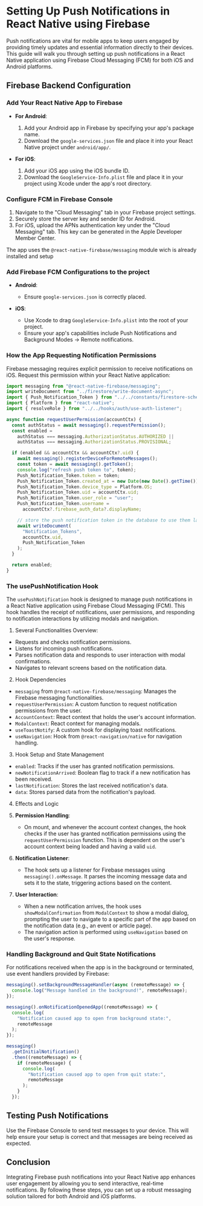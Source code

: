 # Setting Up Push Notifications in React Native using Firebase

Push notifications are vital for mobile apps to keep users engaged by providing timely updates and essential information directly to their devices. This guide will walk you through setting up push notifications in a React Native application using Firebase Cloud Messaging (FCM) for both iOS and Android platforms.

## Firebase Backend Configuration

### Add Your React Native App to Firebase

- **For Android**:

  1. Add your Android app in Firebase by specifying your app's package name.
  2. Download the `google-services.json` file and place it into your React Native project under `android/app/`.

- **For iOS**:
  1. Add your iOS app using the iOS bundle ID.
  2. Download the `GoogleService-Info.plist` file and place it in your project using Xcode under the app's root directory.

### Configure FCM in Firebase Console

1. Navigate to the "Cloud Messaging" tab in your Firebase project settings.
2. Securely store the server key and sender ID for Android.
3. For iOS, upload the APNs authentication key under the "Cloud Messaging" tab. This key can be generated in the Apple Developer Member Center.

The app uses the `@react-native-firebase/messaging` module wich is already installed and setup

### Add Firebase FCM Configurations to the project

- **Android**:

  - Ensure `google-services.json` is correctly placed.

- **iOS**:
  - Use Xcode to drag `GoogleService-Info.plist` into the root of your project.
  - Ensure your app's capabilities include Push Notifications and Background Modes → Remote notifications.

### How the App Requesting Notification Permissions

Firebase messaging requires explicit permission to receive notifications on iOS. Request this permission within your React Native application:

```javascript
import messaging from "@react-native-firebase/messaging";
import writeDocument from "../firestore/write-document-async";
import { Push_Notification_Token } from "../../constants/firestore-schemes";
import { Platform } from "react-native";
import { resolveRole } from "../../hooks/auth/use-auth-listener";

async function requestUserPermission(accountCtx) {
  const authStatus = await messaging().requestPermission();
  const enabled =
    authStatus === messaging.AuthorizationStatus.AUTHORIZED ||
    authStatus === messaging.AuthorizationStatus.PROVISIONAL;

  if (enabled && accountCtx && accountCtx?.uid) {
    await messaging().registerDeviceForRemoteMessages();
    const token = await messaging().getToken();
    console.log("refresh push token to", token);
    Push_Notification_Token.token = token;
    Push_Notification_Token.created_at = new Date(new Date().getTime());
    Push_Notification_Token.device_type = Platform.OS;
    Push_Notification_Token.uid = accountCtx.uid;
    Push_Notification_Token.user_role = "user";
    Push_Notification_Token.username =
      accountCtx?.firebase_auth_data?.displayName;

    // store the push notification token in the database to use them later to send to them push notifications
    await writeDocument(
      "Notification_Tokens",
      accountCtx.uid,
      Push_Notification_Token
    );
  }

  return enabled;
}
```

### The usePushNotification Hook

The `usePushNotification` hook is designed to manage push notifications in a React Native application using Firebase Cloud Messaging (FCM). This hook handles the receipt of notifications, user permissions, and responding to notification interactions by utilizing modals and navigation.

1. Several Functionalities Overview:

- Requests and checks notification permissions.
- Listens for incoming push notifications.
- Parses notification data and responds to user interaction with modal confirmations.
- Navigates to relevant screens based on the notification data.

2. Hook Dependencies

- `messaging` from `@react-native-firebase/messaging`: Manages the Firebase messaging functionalities.
- `requestUserPermission`: A custom function to request notification permissions from the user.
- `AccountContext`: React context that holds the user's account information.
- `ModalContext`: React context for managing modals.
- `useToastNotify`: A custom hook for displaying toast notifications.
- `useNavigation`: Hook from `@react-navigation/native` for navigation handling.

3. Hook Setup and State Management

- `enabled`: Tracks if the user has granted notification permissions.
- `newNotificationArrived`: Boolean flag to track if a new notification has been received.
- `lastNotification`: Stores the last received notification's data.
- `data`: Stores parsed data from the notification's payload.

4. Effects and Logic

1. **Permission Handling**:

   - On mount, and whenever the account context changes, the hook checks if the user has granted notification permissions using the `requestUserPermission` function. This is dependent on the user's account context being loaded and having a valid `uid`.

1. **Notification Listener**:

   - The hook sets up a listener for Firebase messages using `messaging().onMessage`. It parses the incoming message data and sets it to the state, triggering actions based on the content.

1. **User Interaction**:
   - When a new notification arrives, the hook uses `showModalConfirmation` from `ModalContext` to show a modal dialog, prompting the user to navigate to a specific part of the app based on the notification data (e.g., an event or article page).
   - The navigation action is performed using `useNavigation` based on the user's response.

### Handling Background and Quit State Notifications

For notifications received when the app is in the background or terminated, use event handlers provided by Firebase:

```javascript
messaging().setBackgroundMessageHandler(async (remoteMessage) => {
  console.log("Message handled in the background!", remoteMessage);
});

messaging().onNotificationOpenedApp((remoteMessage) => {
  console.log(
    "Notification caused app to open from background state:",
    remoteMessage
  );
});

messaging()
  .getInitialNotification()
  .then((remoteMessage) => {
    if (remoteMessage) {
      console.log(
        "Notification caused app to open from quit state:",
        remoteMessage
      );
    }
  });
```

## Testing Push Notifications

Use the Firebase Console to send test messages to your device. This will help ensure your setup is correct and that messages are being received as expected.

## Conclusion

Integrating Firebase push notifications into your React Native app enhances user engagement by allowing you to send interactive, real-time notifications. By following these steps, you can set up a robust messaging solution tailored for both Android and iOS platforms.
